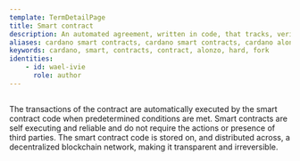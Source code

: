 ```yaml
---
template: TermDetailPage
title: Smart contract
description: An automated agreement, written in code, that tracks, verifies, and executes the binding transactions of a contract between various parties.
aliases: cardano smart contracts, cardano smart contracts, cardano alonzo hard fork smart contracts, cardano smart contract release​, cardano smart contract release date​, cardano smart contracts launch​, cardano ada smart contracts​, cardano smart contract launch date​, cardano roadmap​, when will cardano get smart contracts​, when are smart contracts coming to cardano​
keywords: cardano, smart, contracts, contract, alonzo, hard, fork
identities: 
    - id: wael-ivie
      role: author
---
```


##

The transactions of the contract are automatically executed by the smart contract code when predetermined conditions are met. Smart contracts are self executing and reliable and do not require the actions or presence of third parties. The smart contract code is stored on, and distributed across, a decentralized blockchain network, making it transparent and irreversible.